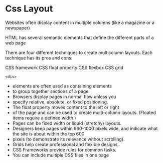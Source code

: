 # Css Layout

Websites often display content in multiple columns (like a magazine or a newspaper)

HTML has several semantic elements that define the different parts of a web page

There are four different techniques to create multicolumn layouts. Each technique has its pros and cons:

CSS framework
CSS float property
CSS flexbox
CSS grid

```<div>```

* elements are often used as containing elements
* to group together sections of a page.
* Browsers display pages in normal flow unless you
* specify relative, absolute, or fixed positioning.
* The float property moves content to the left or right
* of the page and can be used to create multi-column layouts. (Floated items require a defined width.)
* Pages can be fixed width or liquid (stretchy) layouts.
* Designers keep pages within 960-1000 pixels wide, and indicate what the site is about within the top 600
* pixels (to demonstrate its relevance without scrolling).
* Grids help create professional and flexible designs.
* CSS Frameworks provide rules for common tasks.
* You can include multiple CSS files in one page
